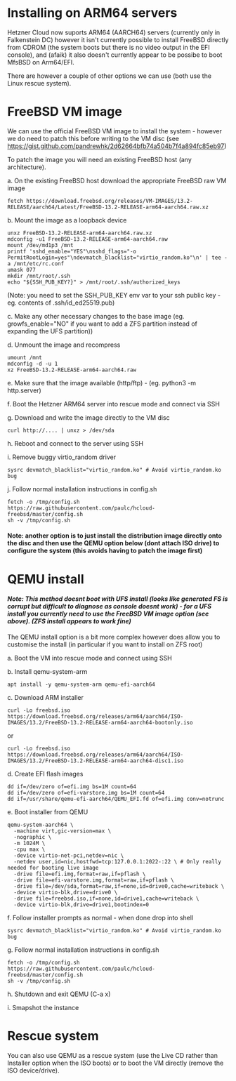 
# Installing on ARM64 servers

Hetzner Cloud now suports ARM64 (AARCH64) servers (currently only in
Falkenstein DC) however it isn't currently possible to install FreeBSD directly
from CDROM (the system boots but there is no video output in the EFI console),
and (afaik) it also doesn't currently appear to be possibe to boot MfsBSD on
Arm64/EFI.

There are however a couple of other options we can use (both use the Linux
rescue system).

# FreeBSD VM image

We can use the official FreeBSD VM image to install the system - however we do
need to patch this before writing to the VM disc (see
https://gist.github.com/pandrewhk/2d62664bfb74a504b7f4a894fc85eb97) 

To patch the image you will need an existing FreeBSD host (any architecture).

a.  On the existing FreeBSD host download the appropriate FreeBSD raw VM image 

    fetch https://download.freebsd.org/releases/VM-IMAGES/13.2-RELEASE/aarch64/Latest/FreeBSD-13.2-RELEASE-arm64-aarch64.raw.xz

b.  Mount the image as a loopback device 

    unxz FreeBSD-13.2-RELEASE-arm64-aarch64.raw.xz
    mdconfig -u1 FreeBSD-13.2-RELEASE-arm64-aarch64.raw 
    mount /dev/md1p3 /mnt
    printf 'sshd_enable="YES"\nsshd_flags="-o PermitRootLogin=yes"\ndevmatch_blacklist="virtio_random.ko"\n' | tee -a /mnt/etc/rc.conf
    umask 077
    mkdir /mnt/root/.ssh
    echo "${SSH_PUB_KEY?}" > /mnt/root/.ssh/authorized_keys

(Note: you need to set the SSH_PUB_KEY env var to your ssh public key - eg. contents of .ssh/id_ed25519.pub)

c.  Make any other necessary changes to the base image (eg. growfs_enable="NO" if you want to add a ZFS partition instead of expanding the UFS partition))

d.  Unmount the image and recompress

    umount /mnt
    mdconfig -d -u 1
    xz FreeBSD-13.2-RELEASE-arm64-aarch64.raw 

e.  Make sure that the image available (http/ftp) - (eg. python3 -m http.server)

f.  Boot the Hetzner ARM64 server into rescue mode and connect via SSH

g.  Download and write the image directly to the VM disc 

    curl http://.... | unxz > /dev/sda

h.  Reboot and connect to the server using SSH 

i.  Remove buggy virtio_random driver

    sysrc devmatch_blacklist="virtio_random.ko" # Avoid virtio_random.ko bug

j.  Follow normal installation instructions in config.sh

    fetch -o /tmp/config.sh https://raw.githubusercontent.com/paulc/hcloud-freebsd/master/config.sh
    sh -v /tmp/config.sh

#### Note: another option is to just install the distribution image directly onto the disc and then use the QEMU option below (dont attach ISO drive) to configure the system (this avoids having to patch the image first)

# QEMU install

#### _Note: This method doesnt boot with UFS install (looks like generated FS is corrupt but difficult to diagnose as console doesnt work) - for a UFS install you currently need to use the FreeBSD VM image option (see above). (ZFS install appears to work fine)_

The QEMU install option is a bit more complex however does allow you to customise the install (in particular if you want to install on ZFS root)

a.  Boot the VM into rescue mode and connect using SSH

b.  Install qemu-system-arm

    apt install -y qemu-system-arm qemu-efi-aarch64

c.  Download ARM installer 

    curl -Lo freebsd.iso https://download.freebsd.org/releases/arm64/aarch64/ISO-IMAGES/13.2/FreeBSD-13.2-RELEASE-arm64-aarch64-bootonly.iso

or

    curl -Lo freebsd.iso https://download.freebsd.org/releases/arm64/aarch64/ISO-IMAGES/13.2/FreeBSD-13.2-RELEASE-arm64-aarch64-disc1.iso

d.  Create EFI flash images

    dd if=/dev/zero of=efi.img bs=1M count=64
    dd if=/dev/zero of=efi-varstore.img bs=1M count=64
    dd if=/usr/share/qemu-efi-aarch64/QEMU_EFI.fd of=efi.img conv=notrunc

e.  Boot installer from QEMU

    qemu-system-aarch64 \
      -machine virt,gic-version=max \
      -nographic \
      -m 1024M \
      -cpu max \
      -device virtio-net-pci,netdev=nic \ 
      -netdev user,id=nic,hostfwd=tcp:127.0.0.1:2022-:22 \ # Only really needed for booting live image
      -drive file=efi.img,format=raw,if=pflash \
      -drive file=efi-varstore.img,format=raw,if=pflash \
      -drive file=/dev/sda,format=raw,if=none,id=drive0,cache=writeback \
      -device virtio-blk,drive=drive0 \
      -drive file=freebsd.iso,if=none,id=drive1,cache=writeback \
      -device virtio-blk,drive=drive1,bootindex=0

f.  Follow installer prompts as normal - when done drop into shell 

    sysrc devmatch_blacklist="virtio_random.ko" # Avoid virtio_random.ko bug

g.  Follow normal installation instructions in config.sh

    fetch -o /tmp/config.sh https://raw.githubusercontent.com/paulc/hcloud-freebsd/master/config.sh
    sh -v /tmp/config.sh

h.  Shutdown and exit QEMU (C-a x)

i.  Smapshot the instance

# Rescue system 

You can also use QEMU as a rescue system (use the Live CD rather than Installer
option when the ISO boots) or to boot the VM directly (remove the ISO
device/drive).
